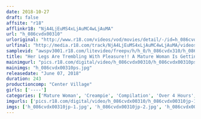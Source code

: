 ```yaml
---
date: 2018-10-27
draft: false
affsite: "r18"
afflinkr18: "NjA4LjEuMS4xLjAuMC4wLjAuMA"
url: "h_086cvdx00310"
urloriginal: "http://www.r18.com/videos/vod/movies/detail/-/id=h_086cvdx00310"
urlfinal: "http://media.r18.com/track/NjA4LjEuMS4xLjAuMC4wLjAuMA/videos/vod/movies/detail/-/id=h_086cvdx00310"
samplevid: "awspv3001.r18.com/litevideo/freepv/h/h_0/h_086cvdx310/h_086cvdx310_dmb_w.mp4"
title: "Her Legs Are Trembling With Pleasure!! A Mature Woman Is Getting Pumped With Furious Piston Thrusting Action From Behind While Standing - The Fucking Cums So Fast And Furious I Don't Think I'll Be Able To Stand Any Longerrrrr - 40 Ladies/4 Hours"
mainimgurl: "pics.r18.com/digital/video/h_086cvdx00310/h_086cvdx00310ps.jpg"
mainimgs: "h_086cvdx00310ps.jpg"
releasedate: "June 07, 2018"
duration: 243
productioncomp: "Center Village"
girls: ['----']
categories: ['Mature Woman', 'Creampie', 'Compilation', 'Over 4 Hours', 'Hi-Def']
imgurls: ['pics.r18.com/digital/video/h_086cvdx00310/h_086cvdx00310jp-1.jpg', 'pics.r18.com/digital/video/h_086cvdx00310/h_086cvdx00310jp-2.jpg', 'pics.r18.com/digital/video/h_086cvdx00310/h_086cvdx00310jp-3.jpg', 'pics.r18.com/digital/video/h_086cvdx00310/h_086cvdx00310jp-4.jpg', 'pics.r18.com/digital/video/h_086cvdx00310/h_086cvdx00310jp-5.jpg', 'pics.r18.com/digital/video/h_086cvdx00310/h_086cvdx00310jp-6.jpg', 'pics.r18.com/digital/video/h_086cvdx00310/h_086cvdx00310jp-7.jpg', 'pics.r18.com/digital/video/h_086cvdx00310/h_086cvdx00310jp-8.jpg', 'pics.r18.com/digital/video/h_086cvdx00310/h_086cvdx00310jp-9.jpg', 'pics.r18.com/digital/video/h_086cvdx00310/h_086cvdx00310jp-10.jpg', 'pics.r18.com/digital/video/h_086cvdx00310/h_086cvdx00310jp-11.jpg', 'pics.r18.com/digital/video/h_086cvdx00310/h_086cvdx00310jp-12.jpg', 'pics.r18.com/digital/video/h_086cvdx00310/h_086cvdx00310jp-13.jpg', 'pics.r18.com/digital/video/h_086cvdx00310/h_086cvdx00310jp-14.jpg', 'pics.r18.com/digital/video/h_086cvdx00310/h_086cvdx00310jp-15.jpg', 'pics.r18.com/digital/video/h_086cvdx00310/h_086cvdx00310jp-16.jpg', 'pics.r18.com/digital/video/h_086cvdx00310/h_086cvdx00310jp-17.jpg', 'pics.r18.com/digital/video/h_086cvdx00310/h_086cvdx00310jp-18.jpg', 'pics.r18.com/digital/video/h_086cvdx00310/h_086cvdx00310jp-19.jpg', 'pics.r18.com/digital/video/h_086cvdx00310/h_086cvdx00310jp-20.jpg']
imgs: ['h_086cvdx00310jp-1.jpg', 'h_086cvdx00310jp-2.jpg', 'h_086cvdx00310jp-3.jpg', 'h_086cvdx00310jp-4.jpg', 'h_086cvdx00310jp-5.jpg', 'h_086cvdx00310jp-6.jpg', 'h_086cvdx00310jp-7.jpg', 'h_086cvdx00310jp-8.jpg', 'h_086cvdx00310jp-9.jpg', 'h_086cvdx00310jp-10.jpg', 'h_086cvdx00310jp-11.jpg', 'h_086cvdx00310jp-12.jpg', 'h_086cvdx00310jp-13.jpg', 'h_086cvdx00310jp-14.jpg', 'h_086cvdx00310jp-15.jpg', 'h_086cvdx00310jp-16.jpg', 'h_086cvdx00310jp-17.jpg', 'h_086cvdx00310jp-18.jpg', 'h_086cvdx00310jp-19.jpg', 'h_086cvdx00310jp-20.jpg']
---
```

